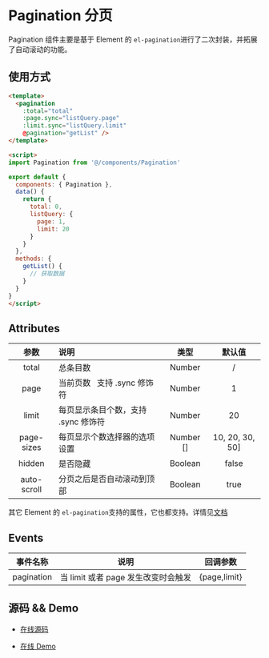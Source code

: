 # Pagination 分页 <Badge text="v3.9.2+"/>

Pagination 组件主要是基于 Element 的 `el-pagination`进行了二次封装，并拓展了自动滚动的功能。

## 使用方式

```html
<template>
  <pagination
    :total="total"
    :page.sync="listQuery.page"
    :limit.sync="listQuery.limit"
    @pagination="getList" />
</template>

<script>
import Pagination from '@/components/Pagination'

export default {
  components: { Pagination },
  data() {
    return {
      total: 0,
      listQuery: {
        page: 1,
        limit: 20
      }
    }
  },
  methods: {
    getList() {
      // 获取数据
    }
  }
}
</script>
```

## Attributes

|    参数     | 说明                                |   类型    |     默认值      |
| :---------: | :---------------------------------- | :-------: | :-------------: |
|    total    | 总条目数                            |  Number   |        /        |
|    page     | 当前页数   支持 .sync 修饰符        |  Number   |        1        |
|    limit    | 每页显示条目个数，支持 .sync 修饰符 |  Number   |       20        |
| page-sizes  | 每页显示个数选择器的选项设置        | Number [] | 10, 20, 30, 50] |  |
|   hidden    | 是否隐藏                            |  Boolean  |      false      |
| auto-scroll | 分页之后是否自动滚动到顶部          |  Boolean  |      true       |

其它 Element 的 `el-pagination`支持的属性，它也都支持。详情见[文档](http://element.eleme.io/#/zh-CN/component/pagination)

## Events

| 事件名称   | 说明                                | 回调参数     |
| ---------- | ----------------------------------- | ------------ |
| pagination | 当 limit 或者 page 发生改变时会触发 | {page,limit} |

## 源码 && Demo

- [在线源码](https://github.com/PanJiaChen/vue-easy-admin/blob/master/src/components/Pagination/index.vue)

- [在线 Demo](https://panjiachen.github.io/vue-easy-admin/#/table/complex-table)
